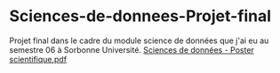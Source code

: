 # Sciences-de-donnees-Projet-final
Projet final dans le cadre du module science de données que j'ai eu au semestre 06 à Sorbonne Université.
[Sciences de données - Poster scientifique.pdf](https://github.com/samynhl/Sciences-de-donnees-Projet-final/files/9806452/Sciences.de.donnees.-.Poster.scientifique.pdf)
